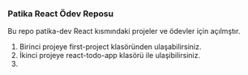 ### Patika React Ödev Reposu

Bu repo patika-dev React kısmındaki projeler ve ödevler için açılmştır. <br/>
1. Birinci projeye first-project klasöründen ulaşabilirsiniz.
2. İkinci projeye react-todo-app klasörü ile ulaşibilirsiniz.
3. 

